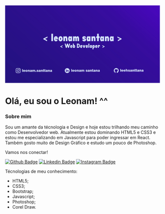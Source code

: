 ![alt text](https://github.com/leehsanttana/leehsanttana/blob/master/banner.jpg?raw=true)

# Olá, eu sou o Leonam! ^^

### Sobre mim

Sou um amante da técnologia e Design e hoje estou trilhando meu caminho como Desenvolvedor web. Atualmente estou dominando HTML5 e CSS3 e estou me especializando em Javascript para poder ingressar em React. Também gosto muito de Design Gráfico e estudo um pouco de Photoshop.

Vamos nos conectar!

[![Github Badge](https://img.shields.io/badge/-Github-000?style=flat-square&logo=Github&logoColor=white&link=https://github.com/leehsanttana)](https://github.com/leehsanttana)
[![Linkedin Badge](https://img.shields.io/badge/-LinkedIn-blue?style=flat-square&logo=Linkedin&logoColor=white&link=https://www.linkedin.com/in/leonam-santana-5352a61b3/)](https://www.linkedin.com/in/leonam-santana-5352a61b3/)
[![Instagram Badge](https://img.shields.io/badge/-Instagram-DF0174?style=for-the-badge&logo=instagram&logoColor=white&link=https://www.instagram.com/leonam.santtana/)](https://www.instagram.com/leonam.santtana/)

Técnologias de meu conhecimento:

- HTML5;
- CSS3;
- Bootstrap;
- Javascript;
- Photoshop;
- Corel Draw.
